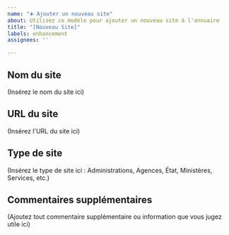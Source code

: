 ```yaml
---
name: "➕ Ajouter un nouveau site"
about: Utilisez ce modèle pour ajouter un nouveau site à l'annuaire
title: "[Nouveau Site]"
labels: enhancement
assignees: ''

---
```


## Nom du site

(Insérez le nom du site ici)

## URL du site

(Insérez l'URL du site ici)

## Type de site

(Insérez le type de site ici : Administrations, Agences, État, Ministères, Services, etc.)

## Commentaires supplémentaires

(Ajoutez tout commentaire supplémentaire ou information que vous jugez utile ici)
